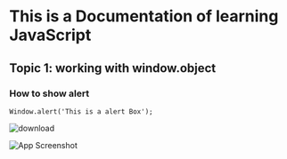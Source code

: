 # This is a Documentation of learning JavaScript
## Topic 1: working with window.object
### How to show alert

```
Window.alert('This is a alert Box');

```

![download](https://user-images.githubusercontent.com/95132271/143727784-82c39aaf-3ab9-4c58-b705-487e4c440dbd.png)

![App Screenshot](https://imgur.com/a/Y5mZ91u)
